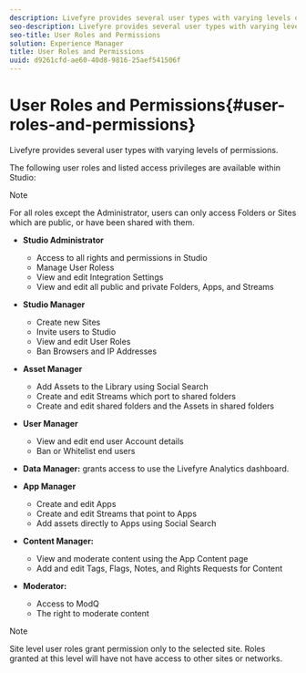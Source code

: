 ```yaml
---
description: Livefyre provides several user types with varying levels of permissions.
seo-description: Livefyre provides several user types with varying levels of permissions.
seo-title: User Roles and Permissions
solution: Experience Manager
title: User Roles and Permissions
uuid: d9261cfd-ae60-40d8-9816-25aef541506f
---
```


# User Roles and Permissions{#user-roles-and-permissions}

Livefyre provides several user types with varying levels of permissions.

The following user roles and listed access privileges are available within Studio:

>[!NOTE]
>
>For all roles except the Administrator, users can only access Folders or Sites which are public, or have been shared with them.

* **Studio Administrator**
  * Access to all rights and permissions in Studio
  * Manage User Roless
  * View and edit Integration Settings
  * View and edit all public and private Folders, Apps, and Streams

* **Studio Manager**
  * Create new Sites
  * Invite users to Studio
  * View and edit User Roles
  * Ban Browsers and IP Addresses

* **Asset Manager**
  * Add Assets to the Library using Social Search
  * Create and edit Streams which port to shared folders
  * Create and edit shared folders and the Assets in shared folders

* **User Manager**
  * View and edit end user Account details
  * Ban or Whitelist end users

* **Data Manager:** grants access to use the Livefyre Analytics dashboard.
* **App Manager**
  * Create and edit Apps
  * Create and edit Streams that point to Apps
  * Add assets directly to Apps using Social Search

* **Content Manager:**
  * View and moderate content using the App Content page
  * Add and edit Tags, Flags, Notes, and Rights Requests for Content

* **Moderator:**
  * Access to ModQ 
  * The right to moderate content

>[!NOTE]
>
>Site level user roles grant permission only to the selected site. Roles granted at this level will have not have access to other sites or networks.
